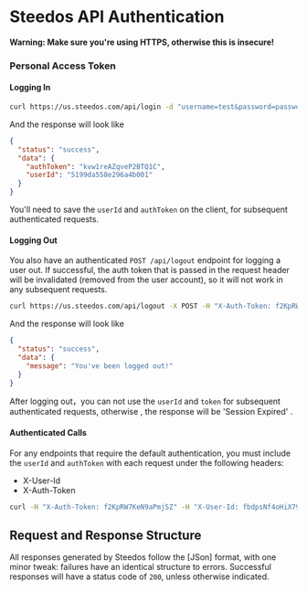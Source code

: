 # Steedos API Authentication

**Warning: Make sure you're using HTTPS, otherwise this is insecure!**

### Personal Access Token

#### Logging In


```bash 
curl https://us.steedos.com/api/login -d "username=test&password=password"
```

And the response will look like
```json
{
  "status": "success",
  "data": {
    "authToken": "kvw1reAZqveP2BTQ1C",
    "userId": "5199da558e296a4b001"
  }
}
```

You'll need to save the `userId` and `authToken` on the client, for subsequent authenticated requests.

#### Logging Out
  
You also have an authenticated `POST /api/logout` endpoint for logging a user out. If successful, the
auth token that is passed in the request header will be invalidated (removed from the user account),
so it will not work in any subsequent requests.
```bash
curl https://us.steedos.com/api/logout -X POST -H "X-Auth-Token: f2KpRW7KeN9aPmjSZ" -H "X-User-Id: fbdpsNf4oHiX79vMJ"
```

And the response will look like
```json
{
  "status": "success",
  "data": {
    "message": "You've been logged out!"
  }
}
```

After logging out，you can not use the `userId` and `token` for subsequent authenticated requests, otherwise , the response will be 'Session Expired' .

#### Authenticated Calls

For any endpoints that require the default authentication, you must include the `userId` and
`authToken` with each request under the following headers:
- X-User-Id
- X-Auth-Token

```bash
curl -H "X-Auth-Token: f2KpRW7KeN9aPmjSZ" -H "X-User-Id: fbdpsNf4oHiX79vMJ" https://us.steedos.com/api/organizations/
```

## Request and Response Structure

All responses generated by Steedos follow the [JSon] format, with one minor tweak: failures have
an identical structure to errors. Successful responses will have a status code of `200`, unless 
otherwise indicated. 
